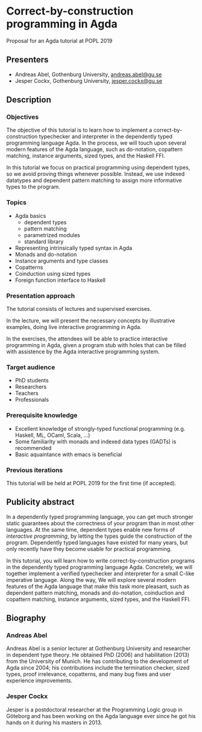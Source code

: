 # Correct-by-construction programming in Agda

Proposal for an Agda tutorial at POPL 2019

## Presenters

- Andreas Abel, Gothenburg University, andreas.abel@gu.se
- Jesper Cockx, Gothenburg University, jesper.cockx@gu.se

## Description

### Objectives

The objective of this tutorial is to learn how to implement a
correct-by-construction typechecker and interpreter in the dependently
typed programming language Agda. In the process, we will touch upon
several modern features of the Agda language, such as do-notation,
copattern matching, instance arguments, sized types, and the Haskell
FFI.

In this tutorial we focus on practical programming using dependent
types, so we avoid proving things whenever possible. Instead, we
use indexed datatypes and dependent pattern matching to assign more
informative types to the program.

### Topics

- Agda basics
  * dependent types 
  * pattern matching
  * parametrized modules
  * standard library
- Representing intrinsically typed syntax in Agda
- Monads and do-notation
- Instance arguments and type classes
- Copatterns
- Coinduction using sized types
- Foreign function interface to Haskell

### Presentation approach

The tutorial consists of lectures and supervised exercises.  

In the lecture, we will present the necessary concepts by illustrative 
examples, doing live interactive programming in Agda.

In the exercises, the attendees will be able to practice interactive 
programming in Agda, given a program stub with holes that can be
filled with assistence by the Agda interactive programming system.

### Target audience

- PhD students
- Researchers
- Teachers
- Professionals

### Prerequisite knowledge

- Excellent knowledge of strongly-typed functional programming
  (e.g. Haskell, ML, OCaml, Scala, ...)
- Some familiarity with monads and indexed data types (GADTs) is recommended
- Basic aquaintance with emacs is beneficial

### Previous iterations

This tutorial will be held at POPL 2019 for the first time (if accepted).

## Publicity abstract

In a dependently typed programming language, you can get much stronger
static guarantees about the correctness of your program than in most
other languages. At the same time, dependent types enable new forms of
*interactive programming*, by letting the types guide the construction
of the program. Dependently typed languages have existed for many
years, but only recently have they become usable for practical
programming.

In this tutorial, you will learn how to write correct-by-construction
programs in the dependently typed programming language
Agda. Concretely, we will together implement a verified typechecker
and interpreter for a small C-like imperative language. Along the way,
We will explore several modern features of the Agda language that make
this task more pleasant, such as dependent pattern matching, monads
and do-notation, coinduction and copattern matching, instance
arguments, sized types, and the Haskell FFI.

## Biography

### Andreas Abel

Andreas Abel is a senior lecturer at Gothenburg University and researcher 
in dependent type theory.  He obtained PhD (2006) and habilitation (2013) 
from the University of Munich.  He has contributing to the development of Agda 
since 2004; his contributions include the termination checker, sized types, 
proof irrelevance, copatterns, and many bug fixes and user experience 
improvements.
 
### Jesper Cockx

Jesper is a postdoctoral researcher at the Programming Logic group in
Göteborg and has been working on the Agda language ever since he got
his hands on it during his masters in 2013.

